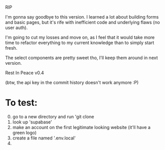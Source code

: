 RIP

I'm gonna say goodbye to this version. I learned a lot about building forms and basic pages, but it's rife with inefficient code and underlying flaws (no user auth).

I'm going to cut my losses and move on, as I feel that it would take more time to refactor everything to my current knowledge than to simply start fresh.

The select components are pretty sweet tho, I'll keep them around in next version.

Rest In Peace v0.4

(btw, the api key in the commit history doesn't work anymore :P)

# To test:

0. go to a new directory and run 'git clone
1. look up 'supabase'
2. make an account on the first legitimate looking website (it'll have a green logo)
3. create a file named '.env.local'
4.
